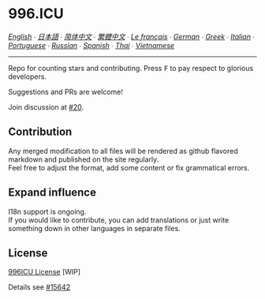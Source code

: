 996.ICU
===

*[English](en_US.md) ∙ [日本語](ja_JP.md) ∙ [简体中文](zh_CN.md) ∙ [繁體中文](zh_TW.md) ∙ [Le français](fr_FR.md) ∙ [German](de_DE.md) ∙ [Greek](gl-IT.md) ∙ [Italian](it_IT.md) ∙ [Portuguese](pt_PT.md) ∙ [Russian](ru_RU.md) ∙ [Spanish](es_MX.md) ∙ [Thai](th_TH.md) ∙ [Vietnamese](vi_VN.md)*


---

Repo for counting stars and contributing. Press <kbd>F</kbd> to pay respect to glorious developers.

Suggestions and PRs are welcome!

Join discussion at [#20](https://github.com/996icu/996.ICU/issues/20).

Contribution
---
Any merged modification to all files will be rendered as github flavored markdown and published on the site regularly.   
Feel free to adjust the format, add some content or fix grammatical errors.

Expand influence
---
I18n support is ongoing.  
If you would like to contribute, you can add translations or just write something down in other languages in separate files.   

License
---
[996ICU License](https://github.com/996icu/996.ICU/blob/master/LICENSE.996icu.zh-hans)
[WIP]

Details see [#15642](https://github.com/996icu/996.ICU/pull/15642)
